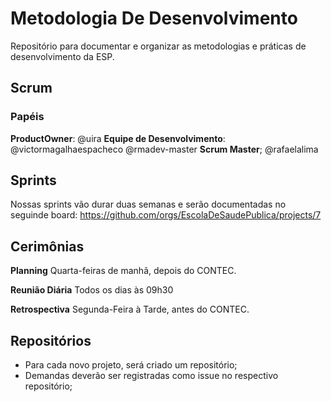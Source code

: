 # Metodologia De Desenvolvimento
Repositório para documentar e organizar as metodologias e práticas de desenvolvimento da ESP.


## Scrum

### Papéis

**ProductOwner**: @uira
**Equipe de Desenvolvimento**: @victormagalhaespacheco @rmadev-master
**Scrum Master**; @rafaelalima

## Sprints

Nossas sprints vão durar duas semanas e serão documentadas no seguinde board: https://github.com/orgs/EscolaDeSaudePublica/projects/7


## Cerimônias

**Planning** Quarta-feiras de manhã, depois do CONTEC.

**Reunião Diária** Todos os dias às 09h30

**Retrospectiva** Segunda-Feira à Tarde, antes do CONTEC.


## Repositórios
- Para cada novo projeto, será criado um repositório;
- Demandas deverão ser registradas como issue no respectivo repositório;


